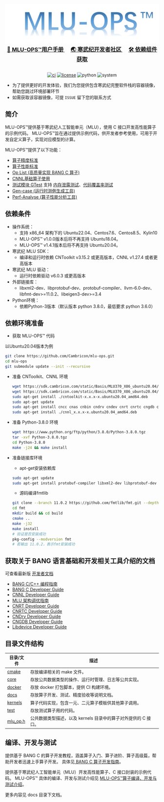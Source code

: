 <div align="center">
  <img src="./docs/MLU-OPS-LOGO.png"/>

<div align="center">
  <b>
    <a href="https://www.cambricon.com/docs/sdk_1.15.0/cambricon_bang_c_ops_0.9.0/user_guide/index.html">
      <font size="4"> 📖 MLU-OPS™用户手册</font>
    </a>
  </b>
  &nbsp;&nbsp;&nbsp;&nbsp;
  <b>
    <a href="https://developer.cambricon.com/">
      <font size="4"> 🌏 寒武纪开发者社区</font>
    </a>
  </b>
  &nbsp;&nbsp;&nbsp;&nbsp;
  <b>
    <a href="https://sdk.cambricon.com/download?sdk_version=V1.15.0&component_name=Basis">
      <font size="4"> 🛠️ 依赖组件获取</font>
    </a>
  </b>
</div>

<div>&nbsp;</div>

[![ci](https://github.com/Cambricon/mlu-ops/actions/workflows/ci.yaml/badge.svg)](https://github.com/Cambricon/mlu-ops/actions/workflows/ci.yaml)
[![license](https://img.shields.io/badge/license-MIT-blue)](https://github.com/Cambricon/mlu-ops/blob/master/LICENSE)
![python](https://img.shields.io/badge/python-3.8,_3.9,_3.10-yellow)
![system](https://img.shields.io/badge/system-x86_Ubuntu18.04,_Ubuntu20.04,_Centos7.6,_Centos8.5,_Kylin10-cyan)

</div>

- 为了提供更好的开发体验，我们为您提供包含寒武纪完整软件栈的容器镜像，帮助您跳过环境部署环节
- 如需获取该容器镜像，可提 `ISSUE` 留下您的联系方式

## 简介
MLU-OPS™提供基于寒武纪人工智能单元（MLU），使用 C 接口开发高性能算子的示例代码。
MLU-OPS™旨在通过提供示例代码，供开发者参考使用，可用于开发自定义算子，实现对应模型的计算。

MLU-OPS™提供了以下功能：
- [算子精度标准](https://github.com/Cambricon/mlu-ops/blob/master/docs/MLU-OPS-Accuracy-Acceptance-Standard.md)
- [算子性能标准](https://github.com/Cambricon/mlu-ops/blob/master/docs/MLU-OPS-Performance-Acceptance-Standard.md)
- [Op List (高质量实现 BANG C 算子)](https://github.com/Cambricon/mlu-ops/blob/master/docs/MLU-OPS-OpList.md)
- [CNNL基础算子使用](https://github.com/Cambricon/mlu-ops/blob/master/docs/MLU-OPS-How-To-Use-CNNL-API.md)
- [测试模块 GTest](https://github.com/cambricon/mlu-ops/blob/master/docs/GTest-User-Guide-zh.md) 支持 [内存泄露测试](https://github.com/cambricon/mlu-ops/blob/master/docs/GTest-User-Guide-zh.md#6-%E5%86%85%E5%AD%98%E6%B3%84%E6%BC%8F%E6%A3%80%E6%B5%8B)、[代码覆盖率测试](https://github.com/cambricon/mlu-ops/blob/master/docs/GTest-User-Guide-zh.md#7-%E4%BB%A3%E7%A0%81%E8%A6%86%E7%9B%96%E7%8E%87)
- [Gen-case (运行时测例生成工具)](https://github.com/Cambricon/mlu-ops/blob/master/docs/Gencase-User-Guide-zh.md)
- [Perf-Analyse (算子性能分析工具)](https://github.com/Cambricon/mlu-ops/tree/master/tools/perf_analyse#readme)

## 依赖条件

- 操作系统：
  - 支持 x86_64 架构下的 Ubuntu22.04、Centos7.6、Centos8.5、Kylin10
  - MLU-OPS™ v1.0.0版本后将不再支持 Ubuntu18.04。
  - MLU-OPS™ v1.4.1版本后将不再支持 Ubuntu20.04。
- 寒武纪 MLU SDK：
  - 编译和运行时依赖 CNToolkit v3.15.2 或更高版本，CNNL v1.27.4 或者更高版本
- 寒武纪 MLU 驱动：
  - 运行时依赖驱动 v6.0.3 或更高版本
- 外部链接库：
  - libxml2-dev、libprotobuf-dev、protobuf-compiler、llvm-6.0-dev、libfmt-dev>=11.0.2、libeigen3-dev>=3.4
- Python环境：
  - 依赖Python-3版本（默认版本 python 3.8.0，最低要求 python 3.6.0）


## 依赖环境准备

- 获取 MLU-OPS™ 代码

以Ubuntu20.04版本为例

  ```sh
  git clone https://github.com/Cambricon/mlu-ops.git
  cd mlu-ops
  git submodule update --init --recursive
  ```

- 准备 CNToolkit、CNNL 环境

  ```sh
  wget https://sdk.cambricon.com/static/Basis/MLU370_X86_ubuntu20.04/cntoolkit_x.x.x-x.ubuntu20.04_amd64.deb
  wget https://sdk.cambricon.com/static/Basis/MLU370_X86_ubuntu20.04/cnnl_x.x.x-x.ubuntu20.04_amd64.deb
  sudo apt-get install ./cntoolkit-x.x.x-x.ubuntu20.04_amd64.deb
  sudo apt-get update
  sudo apt-get install cncc cnas cnbin cndrv cndev cnrt cnrtc cngdb cnperf
  sudo apt-get install ./cnnl_x.x.x-x.ubuntu20.04_amd64.deb
  ```

- 准备 Python-3.8.0 环境

  ```sh
  wget https://www.python.org/ftp/python/3.8.0/Python-3.8.0.tgz
  tar -xvf Python-3.8.0.tgz
  cd Python-3.8.0
  make -j24 && make install

- 准备链接库环境
  - apt-get安装依赖库

  ```sh
  sudo apt-get update
  sudo apt-get install protobuf-compiler libxml2-dev libprotobuf-dev llvm-6.0-dev
  ```
  - 源码编译fmtlib
  ```sh
  git clone --branch 11.0.2 https://github.com/fmtlib/fmt.git --depth=1
  cd fmt
  mkdir build && cd build
  cmake ..
  make -j32
  make install
  # 验证是否安装成功
  pkg-config --modversion fmt
  # 若输出 11.0.2，表示fmt安装成功
  ```

## 获取关于 BANG 语言基础和开发相关工具介绍的文档
可查看最新版 [开发者文档](https://developer.cambricon.com/index/document/index/classid/3.html)
- [BANG C/C++ 编程指南](https://www.cambricon.com/docs/sdk_1.13.0/cntoolkit_3.5.2/programming_guide_1.5.0/index.html)
- [BANG C Developer Guide](https://www.cambricon.com/docs/sdk_1.13.0/cntoolkit_3.5.2/cambricon_bang_c_4.5.1/index.html)
- [CNNL Developer Guide](https://www.cambricon.com/docs/sdk_1.15.0/cambricon_cnnl_1.21.1/developer_guide/index.html)
- [MLU 架构调优指南](https://www.cambricon.com/docs/sdk_1.13.0/cntoolkit_3.5.2/cntoolkit_tuning_0.4.1/index.html)
- [CNRT Developer Guide](https://www.cambricon.com/docs/sdk_1.13.0/cntoolkit_3.5.2/cnrt_6.5.2/index.html)
- [CNRTC Developer Guide](https://www.cambricon.com/docs/sdk_1.13.0/cntoolkit_3.5.2/cambricon_cnrtc_0.6.0/index.html)
- [CNDrv Developer Guide](https://www.cambricon.com/docs/sdk_1.13.0/cntoolkit_3.5.2/cndrv_2.5.2/index.html)
- [CNGDB Developer Guide](https://www.cambricon.com/docs/sdk_1.13.0/cntoolkit_3.5.2/cngdb_3.5.0/index.html)
- [Libdevice Developer Guide](https://www.cambricon.com/docs/sdk_1.13.0/cntoolkit_3.5.2/libdevice_4.5.1/index.html)


## 目录文件结构

| 目录/文件                 | 描述                                    |
| ------------------------ | -------------------------------------- |
| [cmake](cmake)           | 存放编译相关的 make 文件。                 |
| [core](core)             | 存放公共数据类型的操作、运行时管理、日志等公共实现。|
| [docker](docker)         | 存放 docker 打包脚本，提供 CI 构建环境。    |
| [docs](docs)             | 存放算子开发、测试、精度验收等说明文档。         |
| [kernels](kernels)       | 算子代码实现，包含一元、二元算子模板供其他算子调用。           |
| [test](test)             | 存放测试算子用的代码。                                    |
| [mlu_op.h](mlu_op.h)     | 公共数据类型描述，以及 kernels 目录中的算子对外提供的 C 接口。 |

## 编译、开发与测试

提供基于 BANG C 的算子开发教程，涵盖算子入门、算子进阶、算子高级篇，帮助开发者迅速上手算子开发。
具体见[ BANG C 算子开发指南](./docs/BANG%20C%20OPS-Develop-Guide.md)。

提供基于寒武纪人工智能单元（MLU）开发高性能算子、C 接口封装的示例代码。
MLU-OPS™ 具体的编译、开发与测试介绍见 [MLU-OPS™算子编译、开发与测试介绍](docs/MLU-OPS-Compile-Develop-And-Test.md)。

更多内容见 docs 目录下文档。
